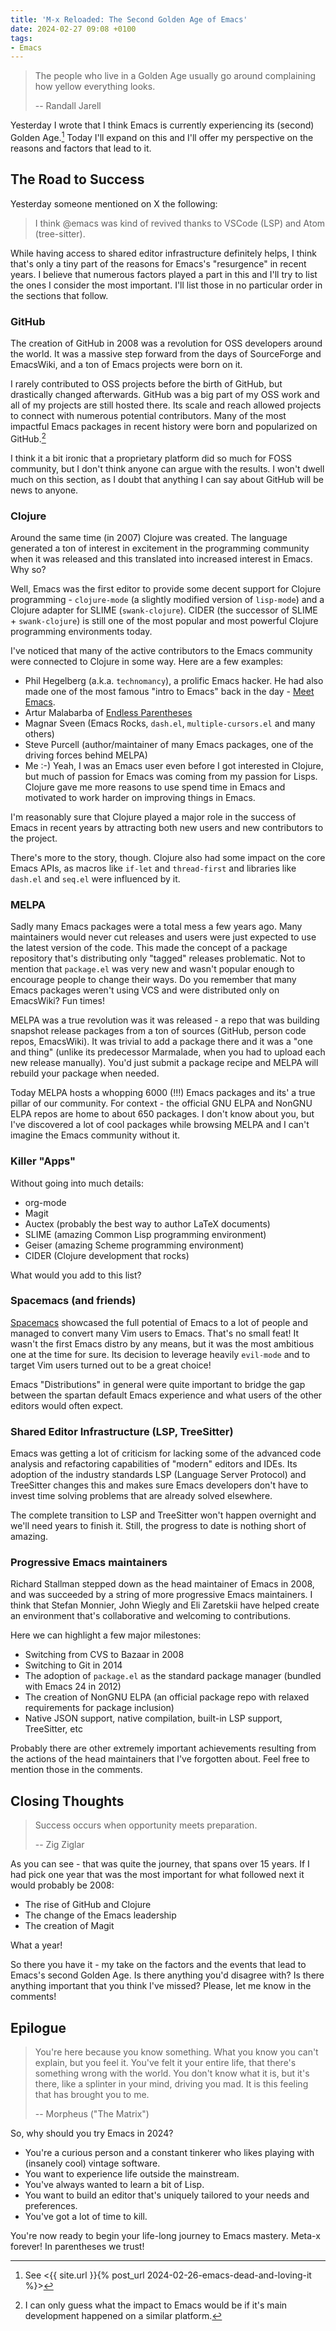 ```yaml
---
title: 'M-x Reloaded: The Second Golden Age of Emacs'
date: 2024-02-27 09:08 +0100
tags:
- Emacs
---
```


> The people who live in a Golden Age usually go around complaining how yellow
> everything looks.
>
> -- Randall Jarell

Yesterday I wrote that I think Emacs is currently experiencing its (second)
Golden Age.[^1] Today I'll expand on this and I'll offer my perspective on
the reasons and factors that lead to it.

## The Road to Success

Yesterday someone mentioned on X the following:

> I think @emacs was kind of revived thanks to  VSCode (LSP) and Atom (tree-sitter).

While having access to shared editor infrastructure definitely helps, I think that's only a tiny part of the reasons for Emacs's "resurgence" in recent years.
I believe that numerous factors played a part in this and I'll try to list the ones I consider the most important.
I'll list those in no particular order in the sections that follow.

### GitHub

The creation of GitHub in 2008 was a revolution for OSS developers around the world.
It was a massive step forward from the days of SourceForge and EmacsWiki,
and a ton of Emacs projects were born on it.

I rarely contributed to OSS projects before the birth of GitHub, but drastically changed afterwards. GitHub was a big part of my OSS work and all of my projects are still hosted there. Its scale and reach allowed projects to connect with numerous potential contributors. Many of the most impactful Emacs packages
in recent history were born and popularized on GitHub.[^2]

I think it a bit ironic that a proprietary platform did so much for FOSS community, but I don't think anyone can argue with the results. I won't dwell much on this section, as I doubt that anything I can say about GitHub will be news to anyone.

### Clojure

Around the same time (in 2007) Clojure was created. The language generated a ton of interest in excitement in the programming
community when it was released and this translated into increased interest in Emacs. Why so?

Well, Emacs was the first editor to provide some decent support for Clojure programming - `clojure-mode` (a slightly modified version of `lisp-mode`)
and a Clojure adapter for SLIME (`swank-clojure`). CIDER (the successor of SLIME + `swank-clojure`) is still one of the most popular and
most powerful Clojure programming environments today.

I've noticed that many of the active contributors to the Emacs community were connected to Clojure in some way. Here are a few examples:

- Phil Hegelberg (a.k.a. `technomancy`), a prolific Emacs hacker. He had also made one of the most famous "intro to Emacs" back in the day - [Meet Emacs](https://www.pluralsight.com/courses/meet-emacs).
- Artur Malabarba of [Endless Parentheses](https://endlessparentheses.com/)
- Magnar Sveen (Emacs Rocks, `dash.el`, `multiple-cursors.el` and many others)
- Steve Purcell (author/maintainer of many Emacs packages, one of the driving forces behind MELPA)
- Me :-) Yeah, I was an Emacs user even before I got interested in Clojure, but much of passion for Emacs was coming from my passion for Lisps. Clojure gave me more reasons
to use spend time in Emacs and motivated to work harder on improving things in Emacs.

I'm reasonably sure that Clojure played a major role in the success of Emacs in recent years by attracting both new users and new contributors to the project.

There's more to the story, though. Clojure also had some impact on the core Emacs APIs, as macros like `if-let` and `thread-first` and libraries like `dash.el` and `seq.el` were influenced by it.

### MELPA

Sadly many Emacs packages were a total mess a few years ago. Many maintainers would never cut releases and users were just expected to use the latest version of the code.
This made the concept of a package repository that's distributing only "tagged" releases problematic. Not to mention that `package.el` was very new and wasn't popular enough
to encourage people to change their ways. Do you remember that many Emacs packages weren't using VCS and were distributed only on EmacsWiki? Fun times!

MELPA was a true revolution was it was released - a repo that was building snapshot release packages from a ton of sources (GitHub, person code repos, EmacsWiki). It was trivial
to add a package there and it was a "one and thing" (unlike its predecessor Marmalade, when you had to upload each new release manually). You'd just submit a package recipe and MELPA will rebuild your package when needed.

Today MELPA hosts a whopping 6000 (!!!) Emacs packages and its' a true pillar of our community. For context - the official GNU ELPA and NonGNU ELPA repos are home to about 650 packages. I don't know about you, but I've discovered a lot of cool packages while browsing MELPA and I can't imagine the Emacs community without it.

### Killer "Apps"

Without going into much details:

- org-mode
- Magit
- Auctex (probably the best way to author LaTeX documents)
- SLIME (amazing Common Lisp programming environment)
- Geiser (amazing Scheme programming environment)
- CIDER (Clojure development that rocks)

What would you add to this list?

### Spacemacs (and friends)

[Spacemacs](https://www.spacemacs.org/) showcased the full potential of Emacs to a lot of people and managed to convert many Vim users to Emacs. That's no small feat!
It wasn't the first Emacs distro by any means, but it was the most ambitious one at the time for sure. Its decision to leverage heavily `evil-mode` and to target
Vim users turned out to be a great choice!

Emacs "Distributions" in general were quite important to bridge the gap between the spartan default Emacs experience and what users of the other
editors would often expect.

### Shared Editor Infrastructure (LSP, TreeSitter)

Emacs was getting a lot of criticism for lacking some of the advanced code analysis and refactoring capabilities of "modern" editors and IDEs.
Its adoption of the industry standards LSP (Language Server Protocol) and TreeSitter changes this and makes sure Emacs developers don't have to
invest time solving problems that are already solved elsewhere.

The complete transition to LSP and TreeSitter won't happen overnight and we'll need years
to finish it. Still, the progress to date is nothing short of amazing.

### Progressive Emacs maintainers

Richard Stallman stepped down as the head maintainer of Emacs in 2008, and was succeeded by a string of more progressive Emacs maintainers.
I think that Stefan Monnier, John Wiegly and Eli Zaretskii have helped create an environment that's collaborative and welcoming
to contributions.

Here we can highlight a few major milestones:

- Switching from CVS to Bazaar in 2008
- Switching to Git in 2014
- The adoption of `package.el` as the standard package manager (bundled with Emacs 24 in 2012)
- The creation of NonGNU ELPA (an official package repo with relaxed requirements for package inclusion)
- Native JSON support, native compilation, built-in LSP support, TreeSitter, etc

Probably there are other extremely important achievements resulting from the actions of the head maintainers that I've forgotten about. Feel free to mention those in the comments.

## Closing Thoughts

> Success occurs when opportunity meets preparation.
>
> -- Zig Ziglar

As you can see - that was quite the journey, that spans over 15 years. If I had pick one year that was the most important for what followed next it would
probably be 2008:

- The rise of GitHub and Clojure
- The change of the Emacs leadership
- The creation of Magit

What a year!

So there you have it - my take on the factors and the events that lead to Emacs's second Golden Age. Is there anything you'd disagree with?
Is there anything important that you think I've missed? Please, let me know in the comments!

## Epilogue

> You're here because you know something. What you know you can't explain, but
> you feel it. You've felt it your entire life, that there's something wrong
> with the world. You don't know what it is, but it's there, like a splinter in
> your mind, driving you mad. It is this feeling that has brought you to me.
>
> -- Morpheus ("The Matrix")

So, why should you try Emacs in 2024?

- You're a curious person and a constant tinkerer who likes playing with (insanely cool) vintage software.
- You want to experience life outside the mainstream.
- You've always wanted to learn a bit of Lisp.
- You want to build an editor that's uniquely tailored to your needs and preferences.
- You've got a lot of time to kill.

You're now ready to begin your life-long journey to Emacs mastery. Meta-x forever! In parentheses we trust!

[^1]: See <{{ site.url }}{% post_url 2024-02-26-emacs-dead-and-loving-it %}>
[^2]: I can only guess what the impact to Emacs would be if it's main development happened on a similar platform.
